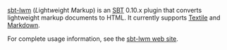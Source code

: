 [sbt-lwm][] (*L*ight*w*eight *M*arkup) is an [SBT][] 0.10.x plugin that
converts lightweight markup documents to HTML. It currently supports
[Textile][] and [Markdown][].

For complete usage information, see the [sbt-lwm web site][].

[sbt-lwm web site]: http://software.clapper.org/sbt-lwm/
[sbt-lwm]: http://software.clapper.org/sbt-lwm/
[Markdown]: http://daringfireball.net/projects/markdown/
[Textile]: http://textile.thresholdstate.com/
[SBT]: https://github.com/harrah/xsbt
